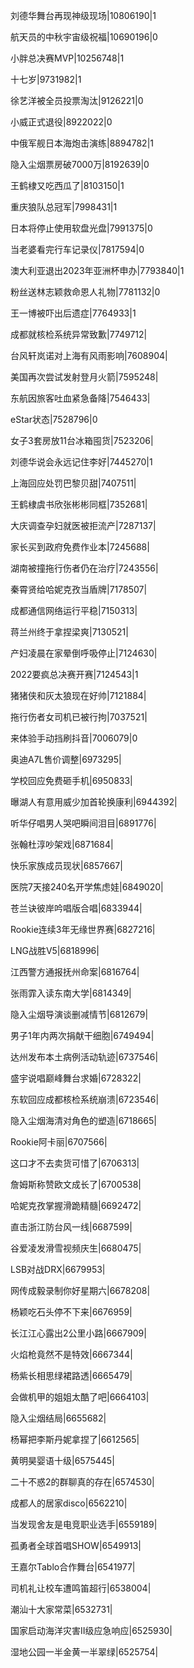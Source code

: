 刘德华舞台再现神级现场|10806190|1

航天员的中秋宇宙级祝福|10690196|0

小胖总决赛MVP|10256748|1

十七岁|9731982|1

徐艺洋被全员投票淘汰|9126221|0

小威正式退役|8922022|0

中俄军舰日本海炮击演练|8894782|1

隐入尘烟票房破7000万|8192639|0

王鹤棣又吃西瓜了|8103150|1

重庆狼队总冠军|7998431|1

日本将停止使用软盘光盘|7991375|0

当老婆看完行车记录仪|7817594|0

澳大利亚退出2023年亚洲杯申办|7793840|1

粉丝送林志颖救命恩人礼物|7781132|0

王一博被吓出后遗症|7764933|1

成都就核检系统异常致歉|7749712|

台风轩岚诺对上海有风雨影响|7608904|

美国再次尝试发射登月火箭|7595248|

东航因旅客吐血紧急备降|7546433|

eStar状态|7528796|0

女子3套房放11台冰箱囤货|7523206|

刘德华说会永远记住李好|7445270|1

上海回应处罚巴黎贝甜|7407511|

王鹤棣虞书欣张彬彬同框|7352681|

大庆调查孕妇就医被拒流产|7287137|

家长买到政府免费作业本|7245688|

湖南被撞拖行伤者仍在治疗|7243556|

秦霄贤给哈妮克孜当盾牌|7178507|

成都通信网络运行平稳|7150313|

蒋兰州终于拿捏梁爽|7130521|

产妇凌晨在家晕倒呼吸停止|7124630|

2022要疯总决赛开赛|7124543|1

猪猪侠和灰太狼现在好帅|7121884|

拖行伤者女司机已被行拘|7037521|

来体验手动挡刷抖音|7006079|0

奥迪A7L售价调整|6973295|

学校回应免费砸手机|6950833|

曝湖人有意用威少加首轮换康利|6944392|

听华仔唱男人哭吧瞬间泪目|6891776|

张翰杜淳吵架戏|6871684|

快乐家族成员现状|6857667|

医院7天接240名开学焦虑娃|6849020|

苍兰诀彼岸吟唱版合唱|6833944|

Rookie连续3年无缘世界赛|6827216|

LNG战胜V5|6818996|

江西警方通报抚州命案|6816764|

张雨霏入读东南大学|6814349|

隐入尘烟导演谈删减情节|6812679|

男子1年内两次捐献干细胞|6749494|

达州发布本土病例活动轨迹|6737546|

盛宇说唱巅峰舞台求婚|6728322|

东软回应成都核检系统崩溃|6723546|

隐入尘烟海清对角色的塑造|6718665|

Rookie阿卡丽|6707566|

这口才不去卖货可惜了|6706313|

詹姆斯称赞欧文成长了|6700538|

哈妮克孜掌握滑跪精髓|6692472|

直击浙江防台风一线|6687599|

谷爱凌发滑雪视频庆生|6680475|

LSB对战DRX|6679953|

网传成毅录制你好星期六|6678208|

杨颖吃石头停不下来|6676959|

长江江心露出2公里小路|6667909|

火焰枪竟然不是特效|6667344|

杨紫长相思绿裙路透|6665479|

会做机甲的姐姐太酷了吧|6664103|

隐入尘烟结局|6655682|

杨幂把李斯丹妮拿捏了|6612565|

黄明昊婴语十级|6575445|

二十不惑2的群聊真的存在|6574530|

成都人的居家disco|6562210|

当发现舍友是电竞职业选手|6559189|

孤勇者全球首唱SHOW|6549913|

王嘉尔Tablo合作舞台|6541977|

司机礼让校车遭鸣笛超行|6538004|

潮汕十大家常菜|6532731|

国家启动海洋灾害II级应急响应|6525930|

湿地公园一半金黄一半翠绿|6525754|

